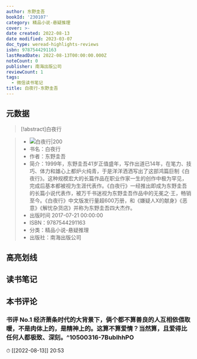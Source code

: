```yaml
---
author: 东野圭吾
bookId: '230107'
category: 精品小说-悬疑推理
cover: >-
date created: 2022-08-13
date modified: 2023-03-07
doc_type: weread-highlights-reviews
isbn: 9787544291163
lastReadDate: 2022-08-13T00:00:00.000Z
noteCount: 0
publisher: 南海出版公司
reviewCount: 1
tags:
  - 微信读书笔记
title: 白夜行-东野圭吾
---
```


## 元数据

>[!abstract]白夜行

> - ![白夜行|200](https://weread-1258476243.file.myqcloud.com/weread/cover/7/230107/t7_230107.jpg)
> - 书名：白夜行
> - 作者：东野圭吾
> - 简介：1999年，东野圭吾41岁正值盛年，写作出道已14年，在笔力、技巧、体力和雄心上都炉火纯青，于是洋洋洒洒写出了这部鸿篇巨制《白夜行》。这种规模宏大的长篇作品在职业作家一生的创作中极为罕见，完成后基本都被视为生涯代表作。《白夜行》一经推出即成为东野圭吾的长篇小说代表作，被万千书迷视为东野圭吾作品中的无冕之·王，畅销至今。《白夜行》中文版发行量超600万册，和《嫌疑人X的献身》《恶意》《解忧杂货店》并称为东野圭吾四大杰作。
> - 出版时间 2017-07-21 00:00:00
> - ISBN：9787544291163
> - 分类：精品小说-悬疑推理
> - 出版社：南海出版公司

## 高亮划线

## 读书笔记

## 本书评论

### 书评 No.1 经济萧条时代的大背景下，俩个都不算善良的人互相依偎取暖，不是肉体上的，是精神上的。这算不算爱情？当然算，且爱得比任何人都极致、深刻。^10500316-7BubIhhPO

⏱ [[2022-08-13]] 20:53
